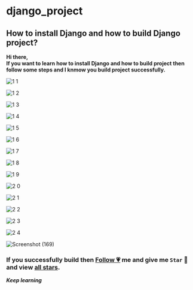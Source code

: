 # django_project

## How to install Django and how to build Django project?

**Hi there, <br/>
If you want to learn how to install Django and how to build project then follow some steps and I knmow you build project successfully.** 

![1 1](https://user-images.githubusercontent.com/99037494/213626348-6e332686-bb81-4ac7-8357-59d566360789.jpg)

![1 2](https://user-images.githubusercontent.com/99037494/213630076-fb80764f-7e00-4ca1-9ef8-b753111b29d4.jpg)

![1 3](https://user-images.githubusercontent.com/99037494/213630106-fec0801d-813c-4e08-967f-ea0181950226.jpg)

![1 4](https://user-images.githubusercontent.com/99037494/213630189-4dd398a0-dc41-44e5-8f4e-dbffe934f504.jpg)

![1 5](https://user-images.githubusercontent.com/99037494/213630268-045605b1-51be-4bc7-904b-58d81ca702b2.jpg)

![1 6](https://user-images.githubusercontent.com/99037494/213630336-dbd58fd1-cd4f-4bef-b349-c4fa3a31267e.jpg)

![1 7](https://user-images.githubusercontent.com/99037494/213630331-811aa539-f4d5-4389-bb16-1a422b8b95d1.jpg)

![1 8](https://user-images.githubusercontent.com/99037494/213630323-123a1923-a784-4b8f-b1fc-8c92142d427c.jpg)

![1 9](https://user-images.githubusercontent.com/99037494/213630455-881c4253-4e7a-4a9d-873a-4b555b6e2624.jpg)

![2 0](https://user-images.githubusercontent.com/99037494/213630494-6d1a0086-f912-4a33-b02c-c8fef0d22607.jpg)

![2 1](https://user-images.githubusercontent.com/99037494/213630520-fa6c96a0-76b9-40b2-9f8f-e849e5b25e82.jpg)

![2 2](https://user-images.githubusercontent.com/99037494/213630545-17ab3bf7-fa86-40f7-9e59-38c6ce39144d.jpg)

![2 3](https://user-images.githubusercontent.com/99037494/213630561-25ac4575-daf6-44d7-af84-d6392a8396f1.jpg)

![2 4](https://user-images.githubusercontent.com/99037494/213630586-4ed85fd7-1b93-437d-ba6a-f6e8762c9c03.jpg)

![Screenshot (169)](https://user-images.githubusercontent.com/99037494/213630651-cb2c51d0-172f-4b59-a67b-49b4c2108a9f.png)


### If you successfully build then [Follow 💗](https://github.com/Ajay-Dhangar) me and give me ` Star ` 🌟 and view [all stars](https://github.com/Ajay-Dhangar/django_project/stargazers).

***Keep learning***
